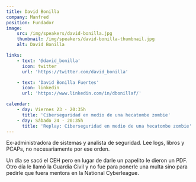 ```yaml
---
title: David Bonilla
company: Manfred
position: Fundador
image:
    src: /img/speakers/david-bonilla.jpg
    thumbnail: /img/speakers/david-bonilla-thumbnail.jpg
    alt: David Bonilla

links:
    - text: '@david_bonilla'
      icon: twitter
      url: 'https://twitter.com/david_bonilla'

    - text: 'David Bonilla Fuertes'
      icon: linkedin
      url: 'https://www.linkedin.com/in/dbonillaf/'    

calendar:
    - day: Viernes 23 - 20:35h
      title: 'Ciberseguridad en medio de una hecatombe zombie'
    - day: Sábado 24 - 20:35h
      title: 'Replay: Ciberseguridad en medio de una hecatombe zombie'
---
```


Ex-administradora de sistemas y analista de seguridad. Lee logs, libros y PCAPs, no necesariamente por ese orden.

Un día se sacó el CEH pero en lugar de darle un papelito le dieron un PDF. Otro día le llamó la Guardia Civil y no fue para ponerle una multa sino para pedirle que fuera mentora en la National Cyberleague.